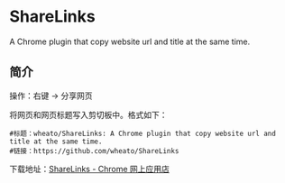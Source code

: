 # ShareLinks
A Chrome plugin that copy website url and title at the same time.

## 简介
操作：右键 -> 分享网页

将网页和网页标题写入剪切板中。格式如下：

```
#标题：wheato/ShareLinks: A Chrome plugin that copy website url and title at the same time.
#链接：https://github.com/wheato/ShareLinks
```

下载地址：[ShareLinks - Chrome 网上应用店](https://chrome.google.com/webstore/detail/sharelinks/ldopiajkdadfiodoboocpafbcingpcbg/related)